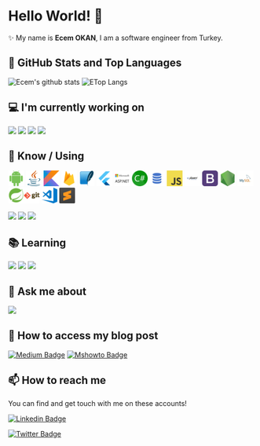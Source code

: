 # Hello World! 👋

✨ My name is **Ecem OKAN**, I am a software engineer from Turkey. <br>


## 📌 GitHub Stats and Top Languages

<p float="center">
  <img  src="https://github-readme-stats.vercel.app/api?username=EcemOKAN&show_icons=true&count_private=true&hide=contribs,issues" alt="Ecem's github stats" />
  <img  src="https://github-readme-stats.vercel.app/api/top-langs/?username=EcemOKAN&layout=compact&hide=javascript,html" alt="ETop Langs" />
</p>


## 💻 I'm currently working on

<code><a href="https://developer.android.com/" target="_blank"><img src="https://www.vectorlogo.zone/logos/android/android-ar21.svg"></a></code>
<code><a href="https://firebase.google.com/" target="_blank"><img src="https://www.vectorlogo.zone/logos/firebase/firebase-ar21.svg"></a></code>
<code><img src="https://www.vectorlogo.zone/logos/java/java-ar21.svg"></code>
<code><img src="https://www.vectorlogo.zone/logos/kotlinlang/kotlinlang-ar21.svg"></code>
<br>
## 🧠 Know / Using
<img src="https://github.com/github/explore/blob/master/topics/android/android.png?raw=true" height="32" /> <img src="https://github.com/github/explore/blob/master/topics/java/java.png?raw=true" height="32" /> <img src="https://github.com/github/explore/blob/master/topics/kotlin/kotlin.png?raw=true" height="32" /> <img src="https://github.com/github/explore/blob/master/topics/firebase/firebase.png?raw=true" height="32" /> <img src="https://github.com/github/explore/blob/master/topics/sqlite/sqlite.png?raw=true" height="32" /> <img src="https://github.com/github/explore/blob/master/topics/flutter/flutter.png?raw=true" height="32"> <img src="https://github.com/github/explore/blob/master/topics/aspnet/aspnet.png?raw=true" height="32" />  <img src="https://github.com/github/explore/blob/master/topics/csharp/csharp.png?raw=true" height="32" /> <img src="https://github.com/github/explore/blob/master/topics/sql/sql.png?raw=true" height="32" /> <img src="https://github.com/github/explore/blob/master/topics/javascript/javascript.png?raw=true" height="32" /> <img src="https://github.com/github/explore/blob/master/topics/jquery/jquery.png?raw=true" height="32" /> <img src="https://github.com/github/explore/blob/master/topics/bootstrap/bootstrap.png?raw=true" height="32" /> <img src="https://github.com/github/explore/blob/master/topics/nodejs/nodejs.png?raw=true" height="32" /> <img src="https://github.com/github/explore/blob/master/topics/mysql/mysql.png?raw=true" height="32" /> <img src="https://github.com/github/explore/blob/master/topics/spring-boot/spring-boot.png?raw=true" height="32" /><img src="https://github.com/github/explore/blob/master/topics/git/git.png?raw=true" height="32" /> <img src="https://github.com/github/explore/blob/master/topics/visual-studio-code/visual-studio-code.png?raw=true" height="32" /> <img src="https://github.com/github/explore/blob/master/topics/sublime-text/sublime-text.png?raw=true" height="32" />


<code><img height="50" src="https://www.vectorlogo.zone/logos/bitbucket/bitbucket-ar21.svg"></code>
<code><img height="50" src="https://www.vectorlogo.zone/logos/atlassian_jira/atlassian_jira-ar21.svg"></code>
<code><img height="50" src="https://www.vectorlogo.zone/logos/zeplinio/zeplinio-ar21.svg"></code>
<br>

## 📚 Learning
<code><img height="50" src="https://www.vectorlogo.zone/logos/tensorflow/tensorflow-ar21.svg"></code>
<code><img height="50" src="https://www.vectorlogo.zone/logos/onnxai/onnxai-ar21.svg"></code>
<code><img height="50" src="https://www.vectorlogo.zone/logos/swift/swift-ar21.svg"></code>

## 💬 Ask me about

<code><a href="https://developer.android.com/" target="_blank"><img src="https://www.vectorlogo.zone/logos/android/android-ar21.svg"></a></code>

## 📝 How to access my blog post

[![Medium Badge](https://img.shields.io/badge/EcemOKAN-Medium-blue?style=for-the-badge&logo=medium)](https://medium.com/@ecemokan)
[![Mshowto Badge](https://img.shields.io/badge/EcemOKAN-Mshowto-blue?style=for-the-badge&logo=post)](https://www.mshowto.org/author/ecemokan)


## 📫 How to reach me

You can find and get touch with me on these accounts!

[![Linkedin Badge](https://img.shields.io/badge/EcemOKAN-follow%20on%20linkedin-blue?style=for-the-badge&logo=linkedin)](https://www.linkedin.com/in/ecemokan/)

[![Twitter Badge](https://img.shields.io/badge/EcemOKAN-follow%20on%20twitter-blue?style=for-the-badge&logo=twitter)](https://twitter.com/ecemokan/)




